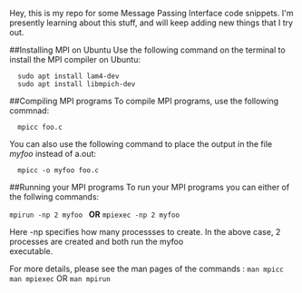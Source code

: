 Hey, this is my repo for some Message Passing Interface code snippets.
I'm presently learning about this stuff, and will keep adding new things that I try out.

##Installing MPI on Ubuntu
  Use the following command on the terminal to install the MPI compiler on Ubuntu:
  ```
    sudo apt install lam4-dev 
    sudo apt install libmpich-dev 
  ```

##Compiling MPI programs
  To compile MPI programs, use the following commnad:
  ```
    mpicc foo.c
  ```
  You can also use the following command to place the output in the file _myfoo_ instead of a.out:
  ```
    mpicc -o myfoo foo.c
  ```
  
##Running your MPI programs
  To run your MPI programs you can either of the follwing commands:
  
``` mpirun -np 2 myfoo  ```
          __OR__
```mpiexec -np 2 myfoo  ```
  
  Here -np specifies how many processses to create. In the above case, 2 processes are created and both run the myfoo   
  executable.
  
  For more details, please see the man pages of the commands :
  ```man mpicc```
  ```man mpiexec```  OR ```man mpirun```
